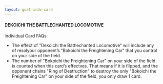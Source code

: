 ```yaml
---
layout: goat-indv-card
---
```


#### DEKOICHI THE BATTLECHANTED LOCOMOTIVE

Individual Card FAQs:

*   The effect of "Dekoichi the Battlechanted Locomotive" will include any of resolyour opponent’s "Bokoichi the Freightening Car" that you control on your side of the field.
*   The number of "Bokoichi the Freightening Car" on your side of the field is counted when this card’s effectves. That means if it is flipped, and the opponent chains "Ring of Destruction" to destroy the only "Bokoichi the Freightening Car" on your side of the field, you only draw 1 card.